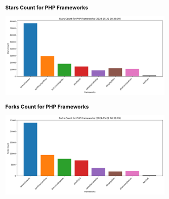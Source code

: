### Stars Count for PHP Frameworks

![Stars Chart](./archive/charts/20240522003909_stars_count.png)

### Forks Count for PHP Frameworks

![Forks Chart](./archive/charts/20240522003909_forks_count.png)

